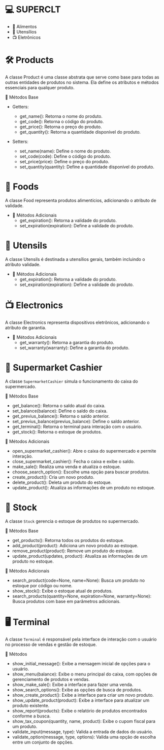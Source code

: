 # 💻 SUPERCLT

- 🥗 Alimentos
- 🍴 Utensílios
- 📺 Eletrônicos

# 🛠️ Products
A classe Product é uma classe abstrata que serve como base para todas as outras entidades de produtos no sistema.
Ela define os atributos e métodos essenciais para qualquer produto.

🔑 Métodos Base
- Getters:
    - get_name(): Retorna o nome do produto.
    - get_code(): Retorna o código do produto.
    - get_price(): Retorna o preço do produto.
    - get_quantity(): Retorna a quantidade disponível do produto.

- Setters:
    - set_name(name): Define o nome do produto.
    - set_code(code): Define o código do produto.
    - set_price(price): Define o preço do produto.
    - set_quantity(quantity): Define a quantidade disponível do produto.

# 🥗 Foods
A classe Food representa produtos alimentícios, adicionando o atributo de validade.

- 📌 Métodos Adicionais
    - get_expiration(): Retorna a validade do produto.
    - set_expiration(expiration): Define a validade do produto.

# 🍴 Utensils
A classe Utensils é destinada a utensílios gerais, também incluindo o atributo validade.

- 📌 Métodos Adicionais
    - get_expiration(): Retorna a validade do produto.
    - set_expiration(expiration): Define a validade do produto.

# 📺 Electronics
A classe Electronics representa dispositivos eletrônicos, adicionando o atributo de garantia.

- 📌 Métodos Adicionais
    - get_warranty(): Retorna a garantia do produto.
    - set_warranty(warranty): Define a garantia do produto.

# 🏪 Supermarket Cashier

A classe `SupermarketCashier` simula o funcionamento do caixa do supermercado.

🔑 Métodos Base
- get_balance(): Retorna o saldo atual do caixa.
- set_balance(balance): Define o saldo do caixa.
- get_previus_balance(): Retorna o saldo anterior.
- set_previus_balance(previus_balance): Define o saldo anterior.
- get_terminal(): Retorna o terminal para interação com o usuário.
- get_stock(): Retorna o estoque de produtos.

📌 Métodos Adicionais
- open_supermarket_cashier(): Abre o caixa do supermercado e permite interação.
- close_supermarket_cashier(): Fecha o caixa e exibe o saldo.
- make_sale(): Realiza uma venda e atualiza o estoque.
- choose_search_option(): Escolhe uma opção para buscar produtos.
- create_product(): Cria um novo produto.
- delete_product(): Deleta um produto do estoque.
- update_product(): Atualiza as informações de um produto no estoque.

# 🏬 Stock

A classe `Stock` gerencia o estoque de produtos no supermercado.

🔑 Métodos Base
- get_products(): Retorna todos os produtos do estoque.
- add_product(product): Adiciona um novo produto ao estoque.
- remove_product(product): Remove um produto do estoque.
- update_product(updates, product): Atualiza as informações de um produto no estoque.

📌 Métodos Adicionais
- search_product(code=None, name=None): Busca um produto no estoque por código ou nome.
- show_stock(): Exibe o estoque atual de produtos.
- search_products(quantity=None, expiration=None, warranty=None): Busca produtos com base em parâmetros adicionais.
  
# 🖥️ Terminal

A classe `Terminal` é responsável pela interface de interação com o usuário no processo de vendas e gestão de estoque.

📌 Métodos
- show_initial_message(): Exibe a mensagem inicial de opções para o usuário.
- show_menu(balance): Exibe o menu principal do caixa, com opções de gerenciamento de produtos e vendas.
- show_make_sale(): Exibe a interface para fazer uma venda.
- show_search_options(): Exibe as opções de busca de produtos.
- show_create_product(): Exibe a interface para criar um novo produto.
- show_update_product(product): Exibe a interface para atualizar um produto existente.
- show_report(products): Exibe o relatório de produtos encontrados conforme a busca.
- show_tax_coupon(quantity, name, product): Exibe o cupom fiscal para um produto.
- validate_input(message, type): Valida a entrada de dados do usuário.
- validate_option(message, type, options): Valida uma opção de escolha entre um conjunto de opções.
